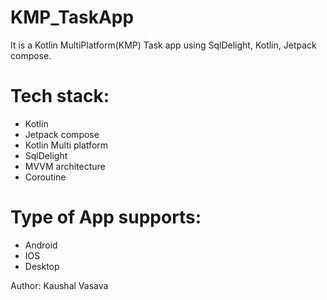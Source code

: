 # KMP_TaskApp
It is a Kotlin MultiPlatform(KMP) Task app using SqlDelight, Kotlin, Jetpack compose.

# Tech stack:
- Kotlin
- Jetpack compose
- Kotlin Multi platform
- SqlDelight
- MVVM architecture
- Coroutine

# Type of App supports:
- Android
- IOS
- Desktop

Author: Kaushal Vasava


